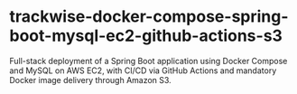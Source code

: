 # trackwise-docker-compose-spring-boot-mysql-ec2-github-actions-s3
Full-stack deployment of a Spring Boot application using Docker Compose and MySQL on AWS EC2, with CI/CD via GitHub Actions and mandatory Docker image delivery through Amazon S3.
